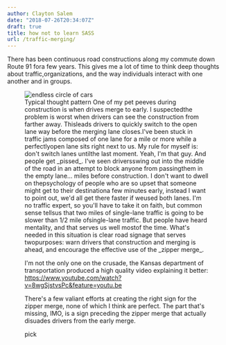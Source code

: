 ```yaml
---
author: Clayton Salem
date: "2018-07-26T20:34:07Z"
draft: true
title: how not to learn SASS
url: /traffic-merging/
---
```

There has been continuous road constructions along my commute down Route 91 fora few years. This gives me a lot of time to think deep thoughts about traffic,organizations, and the way individuals interact with one another and in groups.
<figure><img src="https://media.giphy.com/media/zxLSBlNPGY2R2/giphy.gif" alt="endless circle of cars"><figcaption>Typical thought pattern</figcaption</figure>
One of my pet peeves during construction is when drives merge to early. I suspectedthe problem is worst when drivers can see the construction from farther away. Thisleads drivers to quickly switch to the open lane way before the merging lane closes.I've been stuck in traffic jams composed of one lane for a mile or more while a perfectlyopen lane sits right next to us. My rule for myself is: don't switch lanes untilthe last moment. Yeah, I'm that guy. And people get _pissed_. I've seen driversswing out into the middle of the road in an attempt to block anyone from passingthem in the empty lane... miles before construction. I don't want to dwell on thepsychology of people who are so upset that someone might get to their destinationa few minutes early, instead I want to point out, we'd all get there faster if weused both lanes.
I'm no traffic expert, so you'll have to take it on faith, but common sense tellsus that two miles of single-lane traffic is going to be slower than 1/2 mile ofsingle-lane traffic. But people have heard mentality, and that serves us well mostof the time. What's needed in this situation is clear road signage that serves twopurposes: warn drivers that construction and merging is ahead, and encourage the effective use of the _zipper merge_.

I'm not the only one on the crusade, the Kansas department of transportation produced a high quality video
explaining it better: https://www.youtube.com/watch?v=8wgSjstvsPc&feature=youtu.be

There's a few valiant efforts at creating the right sign for the zipper merge, none of which I think are perfect. The part that's missing, IMO, is a sign preceding the zipper merge that actually disuades drivers from the early merge.

pick
